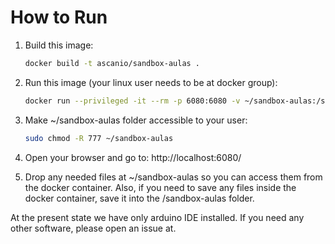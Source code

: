 # How to Run

1. Build this image:

    ```bash
    docker build -t ascanio/sandbox-aulas .
    ```

2. Run this image (your linux user needs to be at docker group):
    ```bash
    docker run --privileged -it --rm -p 6080:6080 -v ~/sandbox-aulas:/sandbox-aulas ascanio/sandbox-aulas
    ```

3. Make ~/sandbox-aulas folder accessible to your user:
    ```bash
    sudo chmod -R 777 ~/sandbox-aulas
    ```

3. Open your browser and go to: http://localhost:6080/

4. Drop any needed files at ~/sandbox-aulas so you can access them from the docker container. Also, if you need to save any files inside the docker container, save it into the /sandbox-aulas folder.

At the present state we have only arduino IDE installed. If you need any other software, please open an issue at.
